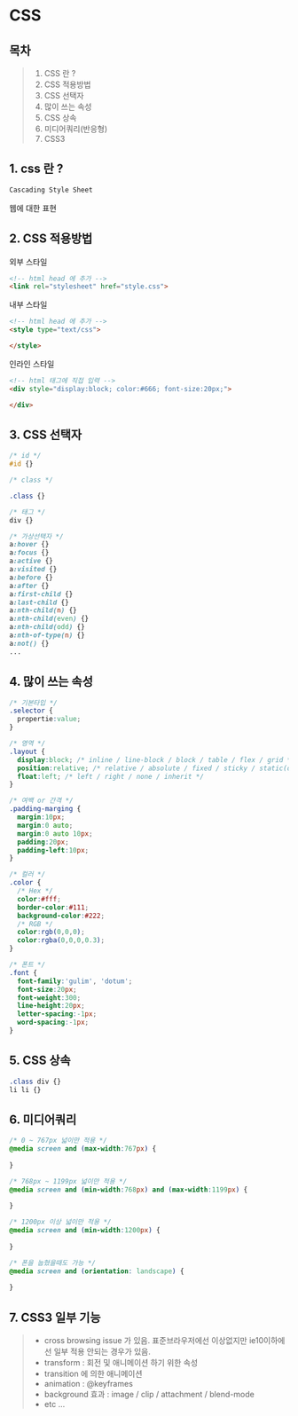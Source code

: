 # CSS

## 목차
> 1. CSS 란 ?
> 2. CSS 적용방법
> 3. CSS 선택자
> 4. 많이 쓰는 속성
> 5. CSS 상속
> 6. 미디어쿼리(반응형)
> 7. CSS3

## 1. css 란 ?

``` bash
Cascading Style Sheet
```  
웹에 대한 표현


## 2. CSS 적용방법
외부 스타일
``` html
<!-- html head 에 추가 -->
<link rel="stylesheet" href="style.css">
```

내부 스타일
``` html
<!-- html head 에 추가 -->
<style type="text/css">

</style>
```

인라인 스타일
``` html
<!-- html 태그에 직접 입력 -->
<div style="display:block; color:#666; font-size:20px;">

</div>
```


## 3. CSS 선택자
``` css
/* id */
#id {}

/* class */

.class {}

/* 태그 */
div {}

/* 가상선택자 */
a:hover {}
a:focus {}
a:active {}
a:visited {}
a:before {}
a:after {}
a:first-child {}
a:last-child {}
a:nth-child(n) {}
a:nth-child(even) {}
a:nth-child(odd) {}
a:nth-of-type(n) {}
a:not() {}
...
```


## 4. 많이 쓰는 속성
``` css
/* 기본타입 */
.selector {
  propertie:value;
}

/* 영역 */
.layout {
  display:block; /* inline / line-block / block / table / flex / grid */
  position:relative; /* relative / absolute / fixed / sticky / static(default) */
  float:left; /* left / right / none / inherit */
}

/* 여백 or 간격 */
.padding-marging {
  margin:10px;
  margin:0 auto;
  margin:0 auto 10px;
  padding:20px;
  padding-left:10px;
}

/* 컬러 */
.color {
  /* Hex */
  color:#fff;
  border-color:#111;
  background-color:#222;
  /* RGB */
  color:rgb(0,0,0);
  color:rgba(0,0,0,0.3);
}

/* 폰트 */
.font {
  font-family:'gulim', 'dotum';
  font-size:20px;
  font-weight:300;
  line-height:20px;
  letter-spacing:-1px;
  word-spacing:-1px;
}
```


## 5. CSS 상속
``` css
.class div {}
li li {}
```

## 6. 미디어쿼리
``` css
/* 0 ~ 767px 넓이만 적용 */
@media screen and (max-width:767px) {
  
}

/* 768px ~ 1199px 넓이만 적용 */
@media screen and (min-width:768px) and (max-width:1199px) {
  
}

/* 1200px 이상 넓이만 적용 */
@media screen and (min-width:1200px) {
  
}

/* 폰을 눕혔을때도 가능 */
@media screen and (orientation: landscape) {
  
}
```

## 7. CSS3 일부 기능
> - cross browsing issue 가 있음. 표준브라우저에선 이상없지만 ie10이하에선 일부 적용 안되는 경우가 있음.
> - transform : 회전 및 애니메이션 하기 위한 속성
> - transition 에 의한 애니메이션
> - animation : @keyframes
> - background 효과 : image / clip / attachment / blend-mode
> - etc ...